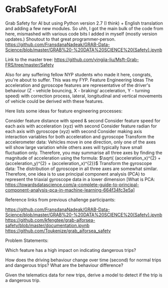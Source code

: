 # GrabSafetyForAI
Grab Safety for AI but using Python version 2.7 (I think) + English translation and adding a few new modules.
So uhh, I got the main bulk of the code from here, mismashed with various code bits I added in myself (mostly version updates.) Shoutout to that great programmer-person.
https://github.com/FransdanaNadeak/GRAB-Data-Science/blob/master/GRAB%20-%20DATA%20SCIENCE%20(Safety).ipynb

Link to the master tree:
https://github.com/yingjia-liu/Msft-Grab-FRS/tree/master/Safety

Also for any suffering fellow NYP students who made it here, congrats, you're about to suffer. This was my FYP.
Feature Engineering Ideas
The acceleration and gyroscope features are representative of the driver's behaviour (Z - vehicle bouncing, X - braking/ acceleration, Y - turning speed) with correction process, lateral, longitudinal and vertical movements of vehicle could be derived with these features.

Here lists some ideas for feature engineering processes:

Consider feature distance with speed & second
Consider feature speed for each axis with acceleration (xyz) with second
Consider feature radian for each axis with gyroscope (xyz) with second
Consider making axis interaction variables for both acceleration and gyroscope
Transform the accelerometer data: Vehicles move in one direction, only one of the axes will show large variation while others axes will typically have small fluctuation only. Therefore, you may summarise all three axes by finding the magnitude of acceleration using the formula: $\sqrt{ (acceleration_x)^{2} + (acceleration_y)^{2} + (acceleration_x)^{2}}$
Transform the gyroscope data: The distribution of gyroscope in all three axes are somewhat similar. Therefore, one idea is to use principal component analysis (PCA) to represent the triaxial gyroscope data in a lower dimension [What is PCA: https://towardsdatascience.com/a-complete-guide-to-principal-component-analysis-pca-in-machine-learning-664f34fc3e5a]

Reference links from previous challenge participants:

https://github.com/FransdanaNadeak/GRAB-Data-Science/blob/master/GRAB%20-%20DATA%20SCIENCE%20(Safety).ipynb
https://github.com/kfengtee/grab-aiforsea-safety/blob/master/documentation.ipynb
https://github.com/Toukenize/grab_aiforsea_safety

Problem Statements:

Which feature has a high impact on indicating dangerous trips?

How does the driving behaviour change over time (second) for normal trips and dangerous trips? What are the behaviour difference?

Given the telematics data for new trips,  derive a model to detect if the trip is a dangerous trip.
